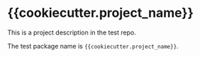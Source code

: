 # {{cookiecutter.project_name}}

This is a project description in the test repo.

The test package name is `{{cookiecutter.project_name}}`.
